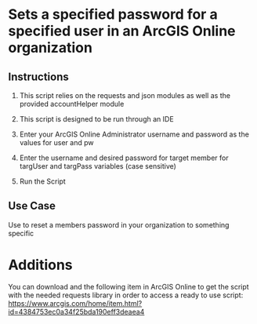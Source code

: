 Sets a specified password for a specified user in an ArcGIS Online organization
=========================

## Instructions

1. This script relies on the requests and json modules as well as the provided accountHelper module

2. This script is designed to be run through an IDE

3. Enter your ArcGIS Online Administrator username and password as the values for user and pw

4. Enter the username and desired password for target member for targUser and targPass variables (case sensitive)

5. Run the Script



## Use Case

Use to reset a members password in your organization to something specific


# Additions

You can download and the following item in ArcGIS Online to get the script with the needed requests library in order to access a ready to use script: https://www.arcgis.com/home/item.html?id=4384753ec0a34f25bda190eff3deaea4